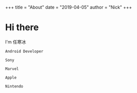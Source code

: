 +++
title = "About"
date = "2019-04-05"
author = "Nick"
+++

# Hi there

I'm 任寒冰

`Android Developer`

`Sony`

`Marvel`

`Apple`

`Nintendo`
